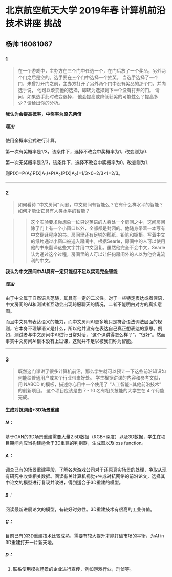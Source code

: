 # 北京航空航天大学 2019年春 计算机前沿技术讲座 挑战

## 杨帅 16061067 

### 1

> 在一个游戏中，主办方在三个门中任选一个，在门后放了一个奖品，另外两个门之后是空的。选手要在三个门中选择一个抽奖。 当选手选择了一个门，未曾打开门之前，主办方打开了另外两个门中没有奖品的那个门，并向选手说， 他可以改变他的选择，即转为选择剩下一个没有打开的门。 请问，如果选手此时改变选择， 他会提高或降低获奖的可能性么？提高多少？请给出你的分析。 

**我认为会提高概率，中奖率为原先两倍**

##### 理由

使用全概率公式进行计算。

第一次有奖概率是1/3，该条件下，选择不改变中奖概率为1，改变则为0.

第一次无奖概率是2/3，该条件下，选择不改变中奖概率为0，改变则为1.

则P(X)=P(A<sub>1</sub>)P(X|A<sub>1</sub>)+P(A<sub>2</sub>)P(X|A<sub>2</sub>)=1/3×0+2/3×1=2/3。

-----

### 2

> 如何看待 “中文房间” 问题，中文房间有智能么？它有什么样水平的智能？如何才能让它具有人类水平的智能？

>> 这个实验要求你想象一位只说英语的人身处一个房间之中，这间房间除了门上有一个小窗口以外，全部都是封闭的。他随身带着一本写有中文翻译程序的书。房间里还有足够的稿纸、铅笔和橱柜。写着中文的纸片通过小窗口被送入房间中。根据Searle，房间中的人可以使用他的书来翻译这些文字并用中文回复。虽然他完全不会中文，Searle认为通过这个过程，房间里的人可以让任何房间外的人以为他会说流利的中文。

**我认为中文房间中AI具有一定只能但不足以实现完全智能**

##### 理由

由于中文属于自然语言范畴，其具有一定的二义性。对于一些特定表达或者俚语，中文房间的AI和测试者互动会出现跨服聊天的情况，二者不能明白对方的真实意图。  

而且中文具有表达语义的能力，而中文房间AI更多地只是符合语法词法层面的规则，它本身不理解语义是什么，所以他并没有在表达自己真正想表达的意思。例如，测试者与中文房间中AI进行日常对话，“这个课讲得怎么样？”，“很好”。然而事实中文房间AI根本没有上过课，这就并不足以被我们称为智能。

----- 

### 3

> 既然这门课讲了很多计算机前沿，那么学生就可以预计一下这些前沿知识如何能给普通用户或某个行业带来好处。 学生根据讲课的内容和参考文献，用 NABCD 的模板，描述你心目中一个使用了 “人工智能+其他前沿技术” 的创新项目。 这个项目应该是由 7 - 10 名有相关技能的大学生在 4 个月能完成。

#### 生成对抗网络+3D场景重建

##### N：

基于GAN的3D场景重建需要大量2.5D数据（RGB+深度）以及3D数据，学生在项目期间内应当构建适合于3D重建的判别器，生成器以及loss function。

##### A：

调查已有的场景重建手段，了解各大游戏公司对于还原真实场景的处理，争取从现有研究中收集相关数据。阅读有关计算机视觉+生成对抗网络的前沿论文，选择其中论文的模型进行复现并改进，得到适合于3D重建的模型。

##### B：

阅读最新进展论文的模型，有较好时效性。3D重建技术有很高的工业价值。

##### C：

目前已有的3D重建技术比较成熟，需要有较大提升才能打破市场的平衡，为AI in 3D重建打开一片新天地。

##### D：

1. 联系使用模拟场景的企业进行宣传，例如游戏行业，刑侦等。
